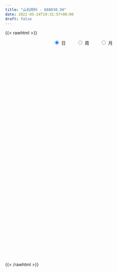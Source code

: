 ```yaml
---
title: "山石网科 - 688030.SH"
date: 2022-05-24T19:31:57+08:00
draft: false
---
```

{{< rawhtml >}}
    <div style="text-align: center">
        <label style="padding: 1rem;"><input style="margin-right: .5rem" type="radio" name="period" value="D" checked onclick="period_change(this)">日</label>
        <label style="padding: 1rem;"><input style="margin-right: .5rem" type="radio" name="period" value="W" onclick="period_change(this)">周</label>
        <label style="padding: 1rem;"><input style="margin-right: .5rem" type="radio" name="period" value="M" onclick="period_change(this)">月</label>
    </div>
    <div id="chart" style="height: 700px;"></div> 
    <script type="text/javascript">
        const D_v = [4581.66,4542.8,8478.91,5799.38,3386.25,7167.15,7584.27,6666.39,7214.61,9688.27,10172.82,11252.36,14346.02,25772.76,44470.93,27300.39,21641.54,22442.22,23410.57,31598.8,54201.36,52619.44,32712.8,36148.12,28859.42,30292.54,29605.68,19379.82,25034.61,21024.0,20871.58,23268.86,17355.83,16373.86,17517.16,17804.32,24328.83,23489.82,13321.95,45140.33,28133.12,60324.81,40841.18,31019.4,24239.45,27907.25,24094.92,21714.09,26511.62,19742.5,26879.73,18103.05,23948.42,24370.43,15570.45,12938.99,18608.85,21137.29,12249.14,19280.63,11081.57,33983.65,15232.05,12946.55,14291.14,11099.47,11633.41,21601.28,13452.4,8539.35,8859.01,20363.45,9279.85,10677.63,12112.45,12912.33,11686.45,19371.2,13099.11,12643.52,8209.28,7309.12,8487.79,10614.17,8326.12,9158.34,7275.28,11428.32,7429.28,6220.56,6951.51,5205.35,4915.3,6244.7,16579.01,9432.49,7633.29,5491.19,4772.36,4755.41,5501.95,4564.72,2665.19,3998.34,3932.11,4374.37,5188.4,5310.07,4788.08,9893.59,3763.51,12145.97,6917.21,6108.25,62298.23,59750.59,38885.83,31675.41,17508.86,17159.29,15224.54,12620.2,13655.84,11625.4,12388.45,11724.0,11493.43,11828.32,11126.88,11548.16,13329.44,17011.46,11164.87,12249.85,11940.81,22349.75,12387.77,17409.0,12867.81,16089.05,13544.48,12066.39,9747.42,13664.27,9413.15,12804.16,6690.2,8983.62,7808.41,9484.86,10515.29,7523.15,6065.92,7094.63,7477.38,9703.8,8853.46,12665.74,10031.77,18873.38,11961.04,9242.46,11211.55,23661.51,17750.59,11100.65,9193.51,12069.09,17100.6,18085.41,11450.92,10422.74,13484.1,12746.54,12565.14,9866.01,11598.62,9388.96,15961.5,10757.82,10537.1,9720.8,15633.74,9703.55,3531.79,7158.62,9399.15,6066.48,11446.8,7921.94,12278.88,24826.39,20250.1,23012.47,12484.81,7277.83,10105.94,7617.52,12964.14,11207.51,12512.6,10101.48,9386.72,8493.69,9321.49,13531.73,13971.06,23842.92,26122.41,16124.44,11361.75,12365.22,8727.75,15268.35,11100.89,6913.83,10324.89,9693.8,6607.09,6780.91,6446.29,10039.77,8883.46,6450.71,6453.77,6816.36,6758.94,3707.68,5104.55,8444.51,7116.84,21982.65,14658.52,20539.35,17843.55,15155.76,15368.62,9661.94,8667.3,7582.38,9051.56,12773.41,8036.62,8318.85,5723.53,6873.72,4277.32,6051.76,10532.27,9798.55]
const D_histogram = [0.0,0.0050862678,-0.0504864884,-0.0374365021,-0.0550706388,-0.0959797113,-0.168814297,-0.1907094101,-0.1752842908,-0.128618669,-0.058800802,-0.049824286,-0.0030577007,0.0509615235,0.155520399,0.1435437293,0.0925084722,0.0677729094,0.0021748076,-0.0811468651,-0.0165602452,-0.0329704381,-0.0476350323,-0.1376688338,-0.2080059646,-0.2254602591,-0.1942998778,-0.1855516971,-0.1570633721,-0.1160613796,-0.0990952296,-0.0334019751,-0.0088200348,0.0225489686,0.0232909779,-0.0284405867,0.0186267859,0.0715027772,0.0867940835,0.1841041194,0.1945604017,0.3646523829,0.4163695476,0.3864025212,0.3384746662,0.2223180664,0.1717258628,0.0655715027,0.0672151727,0.0430114096,0.0356865775,-0.0022377061,-0.0196955577,-0.1280263553,-0.1788538491,-0.1963108705,-0.1385207072,-0.0739332272,-0.0242570103,-0.0541224306,-0.0676982171,0.0453119579,0.1027246251,0.1041771085,0.1168281452,0.1094035127,0.0710285759,-0.0072318051,-0.054680281,-0.0795663201,-0.095844689,-0.032265835,0.02322342,0.0413243764,0.0196317637,-0.0233575629,-0.05441409,-0.131760682,-0.1897318563,-0.2078367999,-0.2046369824,-0.1724688447,-0.1221607874,-0.0704999019,-0.0473419742,-0.0527278727,-0.0507130844,-0.0332007193,-0.0419168443,-0.0518419655,-0.0542282929,-0.0720624102,-0.0684854624,-0.0700270135,-0.138353988,-0.1961421979,-0.263631989,-0.2781805552,-0.2332610088,-0.1975634741,-0.1811925103,-0.1346224507,-0.0910421062,-0.0711961835,-0.0568937957,-0.032008008,0.0014705316,0.0136876008,0.0323284088,0.0022523192,-0.0114765319,-0.0876037175,-0.1539782262,-0.1274465741,0.1808546799,0.3900900808,0.568771376,0.7118952461,0.7546839912,0.7287069595,0.714851127,0.6764190275,0.6524121036,0.6116910383,0.587399613,0.4871867158,0.4373426052,0.344103596,0.2788230975,0.1936479408,0.1415083391,0.1303544469,0.0756159512,0.0377380903,-0.0010739535,0.0349558275,0.0457271722,-0.0595574103,-0.1285440492,-0.2474516652,-0.372344334,-0.3627663789,-0.346437666,-0.3470039147,-0.3305356032,-0.2875458822,-0.2716509305,-0.2270038296,-0.2235944233,-0.2450629381,-0.1789704034,-0.1759248642,-0.1866275787,-0.2183627257,-0.23686858,-0.2021765797,-0.1833622532,-0.0780652545,0.0263177137,0.1590574128,0.2243920532,0.2339694743,0.2184130254,0.3156943454,0.2749408431,0.2321424714,0.1987113499,0.1430949252,0.1750799238,0.1807621453,0.1743538437,0.1130809115,0.102698972,0.0575161406,-0.0831847679,-0.192588048,-0.3527817297,-0.3709586,-0.4795658982,-0.4810753821,-0.4506585014,-0.4295161038,-0.4774956251,-0.5198854098,-0.5151594612,-0.4531724542,-0.4066515161,-0.3413419716,-0.2152094319,-0.1681185224,-0.0922445262,-0.1303705495,-0.1693689062,-0.1739366317,-0.1633079631,-0.13568133,-0.1457647618,-0.1556489552,-0.1543245424,-0.1686668425,-0.198074228,-0.1698370653,-0.0950753827,-0.0644167208,-0.0941319921,-0.0150501088,0.0694001718,0.194111541,0.219015107,0.1923199425,0.1476464714,0.0911571803,0.045331698,0.0518850231,0.0123108509,0.0320251877,0.0482270119,0.0855187279,0.1121813659,0.0864943322,0.0616919657,0.0054184788,-0.0389249485,-0.0644430992,-0.0581702262,-0.0819453858,-0.0784486023,-0.0636063898,-0.034628044,-0.0505600965,-0.052209214,-0.1046892236,-0.170084939,-0.2110422104,-0.2659627147,-0.1914946258,-0.0910878664,-0.0222369661,0.0354020938,0.0963132753,0.1392701846,0.1913787656,0.2032977937,0.2195710953,0.2167983983,0.2247136195,0.2147881883,0.2154093492,0.2367954487,0.1897637303]
const D_fast = [0.0,0.0063578348,-0.0618365435,-0.0581456827,-0.0895474792,-0.1544514794,-0.2694896395,-0.3390621051,-0.3674580585,-0.3529471039,-0.2978294374,-0.3013089929,-0.2553068328,-0.1885472277,-0.0451082525,-0.0211989899,-0.0491071289,-0.0568994643,-0.1219538643,-0.2255622532,-0.1651156947,-0.189768497,-0.2163418493,-0.3407928592,-0.4631314812,-0.5369508404,-0.5543654286,-0.5920051722,-0.6027826902,-0.5907960426,-0.5986037,-0.5412609392,-0.5188840077,-0.4818777621,-0.4753130083,-0.5341547196,-0.4824306505,-0.411678965,-0.3746891377,-0.231353072,-0.1722566893,0.0889983877,0.2448079393,0.3114415431,0.3481323547,0.2875552715,0.2798945336,0.1901330492,0.2085805123,0.1951296016,0.196726414,0.1582427038,0.1358609628,-0.0044764236,-0.1000173797,-0.1665521187,-0.1433921322,-0.097287959,-0.0536759947,-0.0970720227,-0.1275723635,-0.003234199,0.0798596245,0.107356385,0.149214458,0.1691407037,0.1485229109,0.0684545786,0.0073360324,-0.0374415867,-0.0776811278,-0.0221687326,0.0391263773,0.0675584279,0.0507737561,0.0019450387,-0.0427150109,-0.1530017733,-0.2584059117,-0.3284700553,-0.3764294834,-0.3873785569,-0.3676106964,-0.3335747864,-0.3222523523,-0.3408202189,-0.3514837017,-0.3422715164,-0.3614668525,-0.3843524651,-0.4002958657,-0.4361455856,-0.4496900034,-0.4687383079,-0.5716537794,-0.6784775388,-0.811875327,-0.8959690321,-0.9093647379,-0.9230580717,-0.9519852355,-0.9390707885,-0.9182509707,-0.9162040937,-0.9161251549,-0.8992413692,-0.8653951967,-0.8497562273,-0.8230333172,-0.8525463269,-0.8691443109,-0.9671724259,-1.0720414912,-1.0773714826,-0.7238565587,-0.4170986376,-0.0962244984,0.2248731833,0.4563329261,0.6125326343,0.7773895836,0.908062241,1.047158343,1.1593600372,1.2819185152,1.3035022969,1.3629938376,1.3557807275,1.3602060033,1.3234428318,1.3066803148,1.3281150344,1.2922805265,1.2638371881,1.2247566559,1.2695253939,1.2917285317,1.1715545965,1.0704319454,0.889661413,0.6716826608,0.5905690211,0.5202883175,0.4329710902,0.3668055008,0.3379087513,0.2858909704,0.2737871138,0.2212979144,0.1385636651,0.1599135989,0.118977922,0.0616183128,-0.0247075156,-0.1024305149,-0.1182826595,-0.1453088963,-0.0595282113,0.0514341854,0.2239382377,0.3453708913,0.413440681,0.4524874886,0.6286923949,0.6566741033,0.6719113495,0.6881580654,0.668315372,0.7440703516,0.7949431094,0.8321232688,0.7991205644,0.8144133679,0.7836095716,0.6221124711,0.464562179,0.216173065,0.1052565447,-0.1232422282,-0.2450205575,-0.3272683021,-0.4135049305,-0.5808583581,-0.7532194952,-0.8772834119,-0.9285895185,-0.9837314594,-1.0037574079,-0.9314272261,-0.9263659472,-0.8735530825,-0.9442717432,-1.0256123264,-1.0736642098,-1.1038625321,-1.1101562315,-1.1566808537,-1.2054772859,-1.2427340087,-1.2992430194,-1.378168962,-1.3923910656,-1.3413982286,-1.3268437469,-1.3800920163,-1.3047726602,-1.2029723366,-1.0297330821,-0.9500757394,-0.9286909182,-0.9364527716,-0.9701527675,-1.0046453254,-0.9851207445,-1.021617204,-0.9938965702,-0.9656379931,-0.9069665952,-0.8522586156,-0.8563220662,-0.8657014413,-0.9206203085,-0.974694973,-1.0163238985,-1.024593582,-1.0688550881,-1.0849704551,-1.0860298401,-1.0657085053,-1.094280582,-1.108982003,-1.1876343185,-1.2955512686,-1.3892690926,-1.5106802756,-1.4840858431,-1.4064510503,-1.3431593915,-1.2766698082,-1.1916803078,-1.1139058524,-1.01395258,-0.9512091035,-0.8800430281,-0.8286161254,-0.7645224994,-0.7207508836,-0.6662773853,-0.5856924236,-0.5852832095]
const D_slow = [0.0,0.001271567,-0.0113500551,-0.0207091807,-0.0344768404,-0.0584717682,-0.1006753424,-0.148352695,-0.1921737677,-0.2243284349,-0.2390286354,-0.2514847069,-0.2522491321,-0.2395087512,-0.2006286515,-0.1647427192,-0.1416156011,-0.1246723738,-0.1241286719,-0.1444153881,-0.1485554494,-0.156798059,-0.168706817,-0.2031240255,-0.2551255166,-0.3114905814,-0.3600655508,-0.4064534751,-0.4457193181,-0.474734663,-0.4995084704,-0.5078589642,-0.5100639729,-0.5044267307,-0.4986039862,-0.5057141329,-0.5010574364,-0.4831817422,-0.4614832213,-0.4154571914,-0.366817091,-0.2756539953,-0.1715616083,-0.074960978,0.0096576885,0.0652372051,0.1081686708,0.1245615465,0.1413653396,0.152118192,0.1610398364,0.1604804099,0.1555565205,0.1235499317,0.0788364694,0.0297587518,-0.004871425,-0.0233547318,-0.0294189844,-0.0429495921,-0.0598741463,-0.0485461569,-0.0228650006,0.0031792765,0.0323863128,0.059737191,0.077494335,0.0756863837,0.0620163134,0.0421247334,0.0181635612,0.0100971024,0.0159029574,0.0262340515,0.0311419924,0.0253026017,0.0116990792,-0.0212410913,-0.0686740554,-0.1206332554,-0.171792501,-0.2149097122,-0.245449909,-0.2630748845,-0.2749103781,-0.2880923462,-0.3007706173,-0.3090707971,-0.3195500082,-0.3325104996,-0.3460675728,-0.3640831754,-0.381204541,-0.3987112943,-0.4332997913,-0.4823353408,-0.5482433381,-0.6177884769,-0.6761037291,-0.7254945976,-0.7707927252,-0.8044483379,-0.8272088644,-0.8450079103,-0.8592313592,-0.8672333612,-0.8668657283,-0.8634438281,-0.8553617259,-0.8547986461,-0.8576677791,-0.8795687084,-0.918063265,-0.9499249085,-0.9047112386,-0.8071887184,-0.6649958744,-0.4870220628,-0.298351065,-0.1161743252,0.0625384566,0.2316432135,0.3947462394,0.5476689989,0.6945189022,0.8163155811,0.9256512324,1.0116771314,1.0813829058,1.129794891,1.1651719758,1.1977605875,1.2166645753,1.2260990979,1.2258306095,1.2345695664,1.2460013594,1.2311120068,1.1989759945,1.1371130782,1.0440269947,0.9533354,0.8667259835,0.7799750048,0.697341104,0.6254546335,0.5575419009,0.5007909435,0.4448923376,0.3836266031,0.3388840023,0.2949027862,0.2482458916,0.1936552101,0.1344380651,0.0838939202,0.0380533569,0.0185370433,0.0251164717,0.0648808249,0.1209788382,0.1794712067,0.2340744631,0.3129980495,0.3817332602,0.4397688781,0.4894467155,0.5252204468,0.5689904278,0.6141809641,0.657769425,0.6860396529,0.7117143959,0.726093431,0.7052972391,0.6571502271,0.5689547946,0.4762151447,0.3563236701,0.2360548246,0.1233901992,0.0160111733,-0.103362733,-0.2333340854,-0.3621239507,-0.4754170643,-0.5770799433,-0.6624154362,-0.7162177942,-0.7582474248,-0.7813085563,-0.8139011937,-0.8562434203,-0.8997275782,-0.940554569,-0.9744749015,-1.0109160919,-1.0498283307,-1.0884094663,-1.1305761769,-1.1800947339,-1.2225540003,-1.2463228459,-1.2624270261,-1.2859600242,-1.2897225514,-1.2723725084,-1.2238446232,-1.1690908464,-1.1210108608,-1.0840992429,-1.0613099478,-1.0499770234,-1.0370057676,-1.0339280549,-1.0259217579,-1.013865005,-0.992485323,-0.9644399815,-0.9428163985,-0.927393407,-0.9260387873,-0.9357700245,-0.9518807993,-0.9664233558,-0.9869097023,-1.0065218529,-1.0224234503,-1.0310804613,-1.0437204854,-1.0567727889,-1.0829450949,-1.1254663296,-1.1782268822,-1.2447175609,-1.2925912173,-1.3153631839,-1.3209224254,-1.312071902,-1.2879935832,-1.253176037,-1.2053313456,-1.1545068972,-1.0996141234,-1.0454145238,-0.9892361189,-0.9355390718,-0.8816867345,-0.8224878723,-0.7750469398]
const D_data = [['2021-05-13', 29.1734, 29.2531, 28.9344, 29.8706],['2021-05-14', 29.0639, 29.3328, 29.0439, 29.522],['2021-05-17', 29.3925, 28.4164, 28.3268, 29.3925],['2021-05-18', 28.5957, 29.1236, 28.3168, 29.2332],['2021-05-19', 29.0838, 28.6854, 28.5559, 29.1933],['2021-05-20', 28.6655, 28.1674, 28.0579, 28.6854],['2021-05-21', 28.3666, 27.3407, 27.3109, 28.4563],['2021-05-24', 27.3806, 27.5599, 27.0917, 27.7591],['2021-05-25', 27.6794, 27.8388, 27.3607, 28.0778],['2021-05-26', 27.7093, 28.2471, 27.7093, 28.7651],['2021-05-27', 28.2969, 28.7451, 28.018, 29.3228],['2021-05-28', 28.8348, 28.1176, 27.9682, 29.0041],['2021-05-31', 27.9184, 28.6854, 27.9184, 28.785],['2021-06-01', 28.7352, 29.034, 28.6854, 29.7511],['2021-06-02', 29.283, 30.1495, 29.0838, 30.3188],['2021-06-03', 30.4284, 29.034, 28.9443, 30.4483],['2021-06-04', 29.0439, 28.4463, 28.3467, 29.3726],['2021-06-07', 28.7252, 28.6157, 28.4563, 29.2431],['2021-06-08', 28.6256, 27.8686, 27.769, 28.8647],['2021-06-09', 28.0878, 27.1913, 26.9025, 28.4463],['2021-06-10', 26.9921, 28.9344, 26.9921, 29.0738],['2021-06-11', 28.8945, 28.0081, 27.9682, 29.4224],['2021-06-15', 28.0, 27.89, 27.1, 28.47],['2021-06-16', 27.74, 26.56, 26.56, 28.0],['2021-06-17', 26.68, 26.2, 25.73, 26.7],['2021-06-18', 26.4, 26.41, 25.97, 26.95],['2021-06-21', 26.51, 26.84, 26.22, 27.13],['2021-06-22', 26.71, 26.46, 26.36, 27.14],['2021-06-23', 26.46, 26.61, 25.8, 26.87],['2021-06-24', 26.79, 26.78, 26.61, 27.39],['2021-06-25', 26.95, 26.48, 26.31, 27.28],['2021-06-28', 26.41, 27.19, 26.25, 27.34],['2021-06-29', 27.19, 26.83, 26.74, 27.35],['2021-06-30', 27.1, 27.0, 26.84, 27.37],['2021-07-01', 27.0, 26.65, 26.6, 27.26],['2021-07-02', 26.6, 25.78, 25.78, 26.93],['2021-07-05', 26.18, 26.93, 26.18, 27.37],['2021-07-06', 26.8, 27.24, 26.7, 27.55],['2021-07-07', 27.07, 26.95, 26.83, 27.48],['2021-07-08', 26.89, 28.33, 26.82, 29.38],['2021-07-09', 27.97, 27.63, 27.5, 28.48],['2021-07-12', 28.0, 30.3, 27.91, 30.9],['2021-07-13', 30.62, 29.7, 29.61, 30.99],['2021-07-14', 29.52, 29.04, 29.0, 30.66],['2021-07-15', 29.11, 28.89, 28.28, 29.5],['2021-07-16', 28.44, 27.82, 27.75, 28.99],['2021-07-19', 27.83, 28.36, 27.42, 28.53],['2021-07-20', 27.9, 27.35, 27.1, 28.21],['2021-07-21', 27.59, 28.49, 27.48, 29.05],['2021-07-22', 28.65, 28.17, 28.15, 28.75],['2021-07-23', 28.18, 28.35, 28.18, 29.3],['2021-07-26', 28.23, 27.88, 27.6, 28.88],['2021-07-27', 27.98, 28.0, 27.76, 28.96],['2021-07-28', 28.0, 26.48, 26.3, 28.17],['2021-07-29', 26.93, 26.66, 26.48, 27.05],['2021-07-30', 26.57, 26.75, 26.3, 27.09],['2021-08-02', 26.71, 27.67, 26.64, 27.76],['2021-08-03', 27.59, 28.0, 27.59, 28.67],['2021-08-04', 28.0, 28.08, 27.71, 28.4],['2021-08-05', 27.99, 27.1, 26.98, 28.12],['2021-08-06', 27.28, 27.13, 26.67, 27.47],['2021-08-09', 27.1, 28.97, 27.01, 28.97],['2021-08-10', 28.97, 28.79, 28.45, 29.27],['2021-08-11', 28.68, 28.33, 28.16, 28.68],['2021-08-12', 28.28, 28.6, 28.28, 29.15],['2021-08-13', 28.6, 28.46, 28.31, 29.13],['2021-08-16', 28.5, 28.03, 27.85, 28.6],['2021-08-17', 28.15, 27.25, 27.03, 28.49],['2021-08-18', 27.73, 27.28, 27.12, 27.74],['2021-08-19', 27.18, 27.32, 27.1, 27.8],['2021-08-20', 27.2, 27.25, 26.78, 27.5],['2021-08-23', 27.26, 28.33, 27.26, 28.6],['2021-08-24', 28.3, 28.55, 28.0, 28.65],['2021-08-25', 28.6, 28.31, 28.0, 28.6],['2021-08-26', 28.31, 27.83, 27.7, 28.55],['2021-08-27', 27.7, 27.39, 27.13, 27.99],['2021-08-30', 27.49, 27.31, 26.96, 28.05],['2021-08-31', 27.02, 26.36, 26.04, 27.04],['2021-09-01', 26.49, 26.1, 25.6, 26.49],['2021-09-02', 26.1, 26.22, 25.94, 26.55],['2021-09-03', 26.14, 26.26, 26.02, 26.63],['2021-09-06', 26.78, 26.54, 26.21, 26.78],['2021-09-07', 26.37, 26.84, 26.37, 26.96],['2021-09-08', 27.58, 27.02, 26.73, 27.58],['2021-09-09', 27.09, 26.78, 26.65, 27.12],['2021-09-10', 26.82, 26.39, 26.35, 26.82],['2021-09-13', 26.41, 26.39, 26.16, 26.57],['2021-09-14', 26.54, 26.56, 26.4, 27.2],['2021-09-15', 26.51, 26.18, 26.04, 26.71],['2021-09-16', 26.28, 26.03, 25.88, 26.5],['2021-09-17', 26.4, 26.0, 25.71, 26.4],['2021-09-22', 25.9, 25.65, 25.6, 26.04],['2021-09-23', 25.77, 25.77, 25.64, 26.23],['2021-09-24', 25.8, 25.6, 25.6, 26.08],['2021-09-27', 25.81, 24.43, 24.33, 25.82],['2021-09-28', 24.6, 24.02, 23.9, 24.6],['2021-09-29', 24.04, 23.3, 23.24, 24.04],['2021-09-30', 23.37, 23.44, 23.31, 23.81],['2021-10-08', 23.66, 23.97, 23.66, 24.2],['2021-10-11', 24.36, 23.8, 23.7, 24.36],['2021-10-12', 23.88, 23.44, 23.4, 23.92],['2021-10-13', 23.51, 23.75, 23.37, 23.76],['2021-10-14', 23.7, 23.75, 23.52, 23.97],['2021-10-15', 23.7, 23.44, 23.42, 23.95],['2021-10-18', 23.5, 23.29, 23.1, 23.65],['2021-10-19', 23.55, 23.37, 23.26, 23.65],['2021-10-20', 23.37, 23.5, 23.25, 23.75],['2021-10-21', 23.63, 23.24, 23.21, 23.63],['2021-10-22', 23.59, 23.3, 23.16, 23.79],['2021-10-25', 23.45, 22.55, 22.4, 23.45],['2021-10-26', 22.55, 22.51, 22.44, 22.83],['2021-10-27', 22.55, 21.32, 21.19, 22.62],['2021-10-28', 21.32, 20.83, 20.83, 21.49],['2021-10-29', 20.87, 21.64, 20.87, 21.91],['2021-11-01', 24.3, 25.97, 23.71, 25.97],['2021-11-02', 25.78, 26.24, 24.97, 26.82],['2021-11-03', 26.73, 27.19, 26.24, 27.5],['2021-11-04', 26.94, 28.05, 26.8, 28.33],['2021-11-05', 28.21, 27.83, 27.81, 28.48],['2021-11-08', 27.83, 27.58, 27.42, 28.27],['2021-11-09', 27.2, 28.2, 27.2, 28.3],['2021-11-10', 28.2, 28.33, 27.81, 28.5],['2021-11-11', 28.33, 28.92, 28.26, 29.1],['2021-11-12', 29.09, 29.11, 28.5, 29.33],['2021-11-15', 29.16, 29.71, 29.15, 29.9],['2021-11-16', 29.5, 28.96, 28.96, 29.95],['2021-11-17', 29.06, 29.68, 28.92, 29.96],['2021-11-18', 29.68, 29.2, 28.63, 29.78],['2021-11-19', 29.4, 29.52, 29.0, 29.76],['2021-11-22', 29.5, 29.21, 28.88, 29.5],['2021-11-23', 29.42, 29.55, 29.0, 30.13],['2021-11-24', 29.51, 30.17, 29.1, 30.85],['2021-11-25', 30.4, 29.7, 29.3, 30.48],['2021-11-26', 29.71, 29.88, 29.51, 30.58],['2021-11-29', 29.81, 29.85, 29.52, 30.3],['2021-11-30', 29.67, 30.97, 29.67, 31.38],['2021-12-01', 30.99, 30.99, 30.5, 31.3],['2021-12-02', 30.85, 29.45, 29.44, 30.96],['2021-12-03', 29.8, 29.53, 29.47, 30.5],['2021-12-06', 29.3, 28.41, 28.08, 29.4],['2021-12-07', 28.45, 27.58, 27.33, 28.67],['2021-12-08', 27.81, 28.8, 27.61, 28.98],['2021-12-09', 29.09, 28.8, 28.17, 29.28],['2021-12-10', 28.88, 28.47, 28.22, 29.43],['2021-12-13', 28.91, 28.56, 28.49, 29.39],['2021-12-14', 29.0, 28.9, 28.31, 29.18],['2021-12-15', 29.08, 28.58, 28.55, 29.18],['2021-12-16', 28.82, 28.98, 28.35, 29.29],['2021-12-17', 29.09, 28.48, 28.08, 29.19],['2021-12-20', 28.48, 27.99, 27.81, 28.71],['2021-12-21', 28.43, 29.09, 28.02, 29.4],['2021-12-22', 28.96, 28.39, 28.3, 29.21],['2021-12-23', 28.68, 28.09, 28.02, 28.68],['2021-12-24', 28.05, 27.58, 27.43, 28.4],['2021-12-27', 27.46, 27.45, 27.2, 27.73],['2021-12-28', 27.61, 28.0, 27.37, 28.28],['2021-12-29', 28.0, 27.8, 27.58, 28.47],['2021-12-30', 28.11, 29.12, 28.0, 29.5],['2021-12-31', 29.04, 29.66, 28.71, 30.12],['2022-01-04', 29.47, 30.74, 29.3, 31.12],['2022-01-05', 30.74, 30.6, 29.82, 30.74],['2022-01-06', 30.6, 30.31, 29.71, 30.6],['2022-01-07', 30.19, 30.19, 30.17, 31.29],['2022-01-10', 30.21, 32.08, 29.5, 32.49],['2022-01-11', 32.04, 30.79, 30.52, 32.07],['2022-01-12', 30.79, 30.8, 30.21, 31.3],['2022-01-13', 30.68, 30.95, 30.57, 31.52],['2022-01-14', 30.91, 30.64, 30.51, 31.55],['2022-01-17', 30.69, 31.88, 30.68, 32.37],['2022-01-18', 31.74, 31.88, 31.58, 32.89],['2022-01-19', 31.5, 31.96, 31.5, 32.68],['2022-01-20', 31.99, 31.3, 31.0, 32.31],['2022-01-21', 31.3, 31.93, 31.14, 32.14],['2022-01-24', 31.93, 31.51, 31.2, 32.75],['2022-01-25', 31.5, 29.9, 29.9, 31.65],['2022-01-26', 30.37, 29.6, 29.32, 30.98],['2022-01-27', 29.79, 28.1, 28.0, 29.79],['2022-01-28', 28.1, 29.18, 28.1, 29.88],['2022-02-07', 29.9, 27.42, 27.23, 29.9],['2022-02-08', 27.31, 28.12, 27.01, 28.33],['2022-02-09', 28.25, 28.25, 27.77, 28.58],['2022-02-10', 28.26, 27.93, 27.59, 28.36],['2022-02-11', 27.82, 26.62, 26.26, 28.17],['2022-02-14', 26.21, 26.02, 25.9, 26.9],['2022-02-15', 26.1, 26.05, 25.86, 26.75],['2022-02-16', 26.29, 26.5, 26.24, 26.87],['2022-02-17', 26.37, 26.18, 26.0, 26.9],['2022-02-18', 26.0, 26.33, 25.96, 26.47],['2022-02-21', 26.59, 27.29, 26.36, 27.53],['2022-02-22', 27.19, 26.51, 26.36, 27.28],['2022-02-23', 26.79, 26.99, 26.51, 27.3],['2022-02-24', 27.23, 25.46, 24.9, 27.23],['2022-02-25', 25.88, 25.0, 24.95, 25.99],['2022-02-28', 24.95, 25.05, 24.5, 25.87],['2022-03-01', 24.87, 24.99, 24.73, 25.32],['2022-03-02', 24.81, 25.05, 24.77, 25.16],['2022-03-03', 25.17, 24.37, 24.33, 25.35],['2022-03-04', 24.3, 24.05, 23.91, 24.67],['2022-03-07', 24.05, 23.89, 23.47, 24.09],['2022-03-08', 23.89, 23.37, 23.11, 24.15],['2022-03-09', 23.37, 22.75, 22.05, 23.54],['2022-03-10', 23.28, 23.15, 23.02, 23.8],['2022-03-11', 22.66, 23.73, 22.51, 23.76],['2022-03-14', 23.68, 23.22, 23.21, 23.68],['2022-03-15', 23.01, 22.22, 22.22, 23.21],['2022-03-16', 22.33, 23.49, 22.2, 23.5],['2022-03-17', 23.6, 23.84, 23.38, 24.05],['2022-03-18', 24.03, 24.84, 23.86, 24.9],['2022-03-21', 24.67, 23.99, 23.73, 24.78],['2022-03-22', 23.69, 23.34, 22.91, 23.73],['2022-03-23', 23.34, 22.9, 22.87, 23.4],['2022-03-24', 22.92, 22.42, 22.39, 23.04],['2022-03-25', 22.32, 22.18, 22.16, 22.93],['2022-03-28', 22.35, 22.62, 21.7, 22.86],['2022-03-29', 22.7, 21.83, 21.74, 22.79],['2022-03-30', 21.92, 22.39, 21.92, 22.51],['2022-03-31', 22.35, 22.33, 22.11, 22.73],['2022-04-01', 22.33, 22.65, 22.05, 22.81],['2022-04-06', 22.67, 22.63, 22.44, 22.9],['2022-04-07', 22.75, 21.92, 21.9, 22.75],['2022-04-08', 22.12, 21.72, 21.56, 22.12],['2022-04-11', 21.65, 21.0, 20.5, 21.7],['2022-04-12', 20.66, 20.73, 20.22, 20.85],['2022-04-13', 20.73, 20.6, 20.19, 20.99],['2022-04-14', 20.81, 20.76, 20.31, 20.92],['2022-04-15', 20.69, 20.14, 20.02, 20.69],['2022-04-18', 20.0, 20.22, 19.41, 20.54],['2022-04-19', 20.1, 20.21, 20.1, 20.56],['2022-04-20', 20.44, 20.32, 20.12, 20.65],['2022-04-21', 20.26, 19.61, 19.29, 20.49],['2022-04-22', 19.63, 19.55, 19.4, 19.85],['2022-04-25', 19.3, 18.55, 18.09, 19.51],['2022-04-26', 18.8, 17.8, 17.34, 18.8],['2022-04-27', 17.38, 17.5, 16.66, 17.65],['2022-04-28', 17.5, 16.7, 16.35, 17.5],['2022-04-29', 17.03, 18.01, 16.94, 18.14],['2022-05-05', 18.01, 18.51, 17.79, 18.56],['2022-05-06', 18.06, 18.34, 17.97, 18.98],['2022-05-09', 18.47, 18.36, 18.0, 18.57],['2022-05-10', 18.01, 18.59, 17.71, 18.68],['2022-05-11', 18.59, 18.56, 18.55, 19.08],['2022-05-12', 18.5, 18.89, 18.46, 19.45],['2022-05-13', 18.65, 18.55, 18.54, 19.18],['2022-05-16', 18.7, 18.69, 18.4, 19.1],['2022-05-17', 18.84, 18.51, 18.2, 18.84],['2022-05-18', 18.7, 18.69, 18.52, 19.07],['2022-05-19', 18.4, 18.5, 18.2, 18.7],['2022-05-20', 18.5, 18.65, 18.46, 18.77],['2022-05-23', 18.88, 19.03, 18.64, 19.2],['2022-05-24', 19.03, 18.16, 18.03, 19.12]]
const W_v = [236044.87,553768.74,643791.5699999999,716113.9,450332.78,263456.98,172696.01,149246.37,95288.99,90030.02,171560.57,183085.34,148119.36,77923.22,122297.44,169620.39,162442.48,250152.87,421984.88,295487.33,232014.99,177206.62,149700.58,122419.44,89817.9,85954.73,55344.94,51446.01,91971.34,62865.84,97957.0,97485.3,117973.12,73566.48,145737.91,100388.0,144726.27,69770.37,128909.4,174852.82,141393.49,93259.52,60847.1,80658.54,67522.79,51017.33,47070.01,43222.97,45029.12,45768.15,45526.22,38170.95,15329.06,56435.29,33300.99,38806.55,72483.55,41556.57,54001.39,28120.79,28326.73,67610.36,43816.0,26634.04,116449.87,111137.9,50886.43,58554.19,38479.25,29794.05,16734.5,8629.71,30921.57,30630.83,28435.44,12869.75,19065.82,28321.74,14478.75,22492.94,40854.52,29740.17,9281.42,21328.93,32415.96,44994.45,133531.64,184272.39,128012.88,115915.69,92320.03,134414.05,184332.09,118942.86,94931.34,82357.48,87552.86,64085.45,65345.71,65009.56,43895.54,39304.95,16365.35,39135.98,4772.36,21485.61,23593.03,38828.53,210118.92,70285.27,58561.08,65303.78,76955.14,65111.61,45699.54,40683.85,48732.15,51288.43,73775.35,70543.77,56165.27,62610.96,35859.59,76724.11,60498.57,56172.45,69160.89,74701.57,53301.76,19834.29,38644.07,31132.52,90179.83,25030.56,46111.27,31245.18,20330.82]
const W_histogram = [0.0,0.0190495726,0.2598186729,0.7323893962,0.380830502,-0.0880859325,-0.3428807934,-0.7496879727,-1.0522132932,-1.1771354073,-1.0252948415,-0.6306793497,-0.3768346209,-0.1042866533,0.1818122522,0.6457701228,0.7198057465,0.8169678821,1.7693981515,2.1796787741,1.438807064,1.0267129055,0.4487887287,0.0800401925,-0.3714897061,-0.7919764076,-0.9977056167,-1.0297327454,-0.9190197513,-0.8527244105,-0.4347967576,-0.2720528163,-0.4079713901,-0.4645885236,-0.1766443381,-0.1414520825,0.0046207417,0.2129637897,0.4609974534,0.8272796586,0.458404664,-0.0103488714,-0.143359771,-0.211822214,-0.2020658901,-0.3295735404,-0.5096235119,-0.5505472508,-0.7786484092,-0.7639151865,-0.7886046285,-0.7243093891,-0.5729087222,-0.3411235859,-0.2190679208,-0.2435207844,-0.407539024,-0.4969510411,-0.3132213177,-0.1833276825,-0.2175155293,-0.5098945361,-0.5293654116,-0.5789551892,-0.0790620677,0.3031579313,0.4675930265,0.6231300048,0.5925294043,0.3222001436,0.1534220879,0.1877270057,0.3178529551,0.4299413748,0.2950374398,0.2113126625,0.1228959778,0.0098238247,-0.0555843241,-0.0462465517,-0.1684182811,-0.3477987738,-0.38630191,-0.3533138847,-0.425818603,-0.3829616745,-0.2977751613,-0.2387859789,-0.2727869531,-0.2562139869,-0.2573666747,-0.1062473996,0.0266959069,0.1629149211,0.1577433196,0.1902213686,0.3047881639,0.3020092742,0.3112915626,0.2458890413,0.216953862,0.1787128691,0.1355983292,-0.0209388645,-0.0686440023,-0.1131248038,-0.1281061735,-0.2205233917,0.144840042,0.4643037156,0.6816718856,0.8189092219,0.851550895,0.7696715042,0.6868354454,0.5481026578,0.5705348868,0.5925885481,0.6067927987,0.6675564147,0.4949723518,0.1961748402,-0.0216483818,-0.243620864,-0.4317518843,-0.5476204148,-0.5196147999,-0.6423080439,-0.6518113929,-0.6777304466,-0.7525166231,-0.7891167256,-0.858692123,-0.8239923746,-0.7315340776,-0.6130732868,-0.5207796507]
const W_fast = [0.0,0.0238119658,0.3295357343,0.9852038066,0.7288525379,0.2379146203,-0.1026004389,-0.6968296114,-1.2624082553,-1.6816142212,-1.7860973658,-1.5491517113,-1.3895156378,-1.1430393336,-0.8114873649,-0.1860869637,0.0679000967,0.3693042027,1.76408401,2.7192843261,2.338114382,2.18269845,1.7169714554,1.3682329672,0.8238306421,0.2053498388,-0.2498057746,-0.5392660896,-0.6583080333,-0.8051937952,-0.4959653317,-0.4012345945,-0.6391460157,-0.8119102801,-0.5681271792,-0.5682979443,-0.4210699346,-0.1594859392,0.2037970879,0.7768992078,0.5226253791,0.0512846259,-0.1175662164,-0.2389842129,-0.2797443616,-0.489645397,-0.7971012465,-0.9756617981,-1.3984250588,-1.5746706327,-1.7965112319,-1.9132933397,-1.9051198533,-1.7586156135,-1.6913269286,-1.7766599883,-2.0425629839,-2.2562127613,-2.1507883673,-2.0667266528,-2.1552933818,-2.5751460227,-2.7269582511,-2.921286826,-2.4411592215,-1.9831497396,-1.7018163878,-1.3904969084,-1.2729651577,-1.4627443826,-1.5931669162,-1.511930247,-1.3023410588,-1.0827672954,-1.1439118705,-1.1748084821,-1.2325011723,-1.3431173693,-1.4224215991,-1.4246454647,-1.5889217643,-1.8552519505,-1.9903305641,-2.04567101,-2.2246303791,-2.2775138692,-2.2667711463,-2.2674784587,-2.3696761711,-2.4171567017,-2.4826510581,-2.3580936329,-2.2184763496,-2.0415286052,-2.0072643768,-1.9272309856,-1.7364671494,-1.6637437205,-1.5766385414,-1.5805688024,-1.5552655162,-1.5488282919,-1.5580432495,-1.7198151593,-1.7846812977,-1.8574433001,-1.9044512131,-2.0519992793,-1.6504258351,-1.2148862325,-0.8271000911,-0.4851354494,-0.2396060526,-0.1290675673,-0.0401947647,-0.0419018878,0.1231640628,0.2933648611,0.4592673114,0.6869200311,0.6380790561,0.3883252546,0.1650899371,-0.1177877611,-0.4138567524,-0.6666303866,-0.7685284717,-1.0517987267,-1.2242549239,-1.4196065893,-1.6825219215,-1.9164012055,-2.2006496336,-2.3719479789,-2.4623732013,-2.4971807321,-2.5350820087]
const W_slow = [0.0,0.0047623932,0.0697170614,0.2528144104,0.3480220359,0.3260005528,0.2402803545,0.0528583613,-0.210194962,-0.5044788139,-0.7608025242,-0.9184723617,-1.0126810169,-1.0387526802,-0.9932996172,-0.8318570865,-0.6519056498,-0.4476636793,-0.0053141415,0.5396055521,0.8993073181,1.1559855444,1.2681827266,1.2881927747,1.1953203482,0.9973262463,0.7478998421,0.4904666558,0.260711718,0.0475306153,-0.0611685741,-0.1291817781,-0.2311746257,-0.3473217566,-0.3914828411,-0.4268458617,-0.4256906763,-0.3724497289,-0.2572003655,-0.0503804509,0.0642207151,0.0616334973,0.0257935545,-0.027161999,-0.0776784715,-0.1600718566,-0.2874777346,-0.4251145473,-0.6197766496,-0.8107554462,-1.0079066033,-1.1889839506,-1.3322111311,-1.4174920276,-1.4722590078,-1.5331392039,-1.6350239599,-1.7592617202,-1.8375670496,-1.8833989703,-1.9377778526,-2.0652514866,-2.1975928395,-2.3423316368,-2.3620971537,-2.2863076709,-2.1694094143,-2.0136269131,-1.865494562,-1.7849445261,-1.7465890041,-1.6996572527,-1.6201940139,-1.5127086702,-1.4389493103,-1.3861211447,-1.3553971502,-1.352941194,-1.366837275,-1.378398913,-1.4205034832,-1.5074531767,-1.6040286542,-1.6923571253,-1.7988117761,-1.8945521947,-1.968995985,-2.0286924798,-2.096889218,-2.1609427147,-2.2252843834,-2.2518462333,-2.2451722566,-2.2044435263,-2.1650076964,-2.1174523543,-2.0412553133,-1.9657529947,-1.8879301041,-1.8264578437,-1.7722193782,-1.727541161,-1.6936415787,-1.6988762948,-1.7160372954,-1.7443184963,-1.7763450397,-1.8314758876,-1.7952658771,-1.6791899482,-1.5087719768,-1.3040446713,-1.0911569476,-0.8987390715,-0.7270302102,-0.5900045457,-0.447370824,-0.299223687,-0.1475254873,0.0193636164,0.1431067043,0.1921504144,0.1867383189,0.1258331029,0.0178951318,-0.1190099719,-0.2489136718,-0.4094906828,-0.572443531,-0.7418761427,-0.9300052984,-1.1272844798,-1.3419575106,-1.5479556043,-1.7308391237,-1.8841074454,-2.014302358]
const W_data = [['2019-09-30', 51.7612, 44.5771, 43.4826, 54.7264],['2019-10-11', 45.7811, 44.8756, 42.2886, 51.2537],['2019-10-18', 44.7761, 48.4776, 42.9154, 51.5423],['2019-10-25', 47.7114, 53.7413, 46.9453, 61.7214],['2019-11-01', 55.2239, 44.2289, 43.7811, 57.2736],['2019-11-08', 44.9055, 40.6965, 39.5025, 45.4726],['2019-11-15', 39.99, 41.2836, 38.398, 42.8856],['2019-11-22', 41.1045, 37.1642, 37.1144, 41.4826],['2019-11-29', 37.2139, 35.8109, 34.7861, 37.2139],['2019-12-06', 35.9403, 35.9303, 35.3234, 36.5572],['2019-12-13', 36.1393, 38.4975, 35.9701, 40.8259],['2019-12-20', 38.7065, 42.2388, 38.3184, 43.5323],['2019-12-27', 41.791, 41.6915, 41.592, 44.6766],['2020-01-03', 41.6716, 43.0149, 39.8109, 43.1443],['2020-01-10', 42.8856, 44.5871, 41.9403, 45.7413],['2020-01-17', 44.4776, 49.0547, 44.2886, 49.9005],['2020-01-23', 49.0547, 46.0697, 45.0547, 51.9204],['2020-02-07', 37.8109, 47.3632, 36.8557, 47.8408],['2020-02-14', 49.791, 61.9403, 46.7662, 66.1692],['2020-02-21', 61.194, 60.4677, 53.9602, 64.5572],['2020-02-28', 59.7015, 46.6965, 45.8806, 59.7015],['2020-03-06', 48.0597, 48.8259, 47.2637, 54.7164],['2020-03-13', 47.6418, 44.8259, 41.2438, 48.7662],['2020-03-20', 45.0746, 45.2736, 41.5622, 46.1393],['2020-03-27', 43.9801, 42.0697, 40.0, 45.1144],['2020-04-03', 40.4279, 39.7811, 38.1194, 41.1144],['2020-04-10', 40.9254, 40.1791, 39.403, 41.9204],['2020-04-17', 39.5423, 40.9851, 38.8259, 41.6418],['2020-04-24', 40.8756, 42.2587, 40.8756, 44.6468],['2020-04-30', 42.0697, 41.4925, 36.4577, 42.7562],['2020-05-08', 41.194, 46.6965, 40.4478, 49.3333],['2020-05-15', 46.7363, 44.7761, 43.6915, 47.2637],['2020-05-22', 44.7761, 40.806, 40.2388, 45.9502],['2020-05-29', 39.9801, 40.8856, 39.801, 43.4826],['2020-06-05', 41.4527, 45.5224, 41.4229, 47.1642],['2020-06-12', 46.1194, 43.0448, 41.4925, 47.0945],['2020-06-19', 43.1476, 44.8109, 41.9125, 46.0161],['2020-06-24', 45.4484, 46.5839, 44.4623, 47.1018],['2020-07-03', 46.7133, 48.546, 45.4185, 50.5181],['2020-07-10', 48.5759, 52.1914, 47.9185, 54.9604],['2020-07-17', 51.8528, 43.4862, 43.297, 53.7552],['2020-07-24', 44.2034, 40.1496, 39.9603, 45.04],['2020-07-31', 40.8069, 42.6695, 39.8408, 43.0579],['2020-08-07', 42.7093, 42.789, 42.2711, 45.3986],['2020-08-14', 42.5898, 43.4364, 39.7213, 43.5858],['2020-08-21', 43.4663, 41.1655, 40.3388, 44.2631],['2020-08-28', 41.1655, 39.3029, 38.3268, 41.9324],['2020-09-04', 39.2531, 39.9703, 39.0141, 41.2153],['2020-09-11', 40.03, 36.285, 35.6476, 40.1994],['2020-09-18', 36.9523, 38.028, 36.0061, 38.1177],['2020-09-25', 38.1476, 36.7531, 36.3547, 39.3428],['2020-09-30', 37.2511, 37.2113, 35.3886, 37.6994],['2020-10-09', 37.9484, 38.1874, 37.5998, 38.6157],['2020-10-16', 38.4464, 39.6715, 38.4065, 40.5679],['2020-10-23', 39.6217, 38.8249, 38.3567, 40.3288],['2020-10-30', 38.7253, 36.8527, 36.8527, 39.7611],['2020-11-06', 36.8527, 34.1037, 33.6256, 38.546],['2020-11-13', 34.3627, 33.7452, 33.5758, 35.8468],['2020-11-20', 34.4224, 36.8428, 34.1236, 37.4304],['2020-11-27', 36.6237, 36.5539, 35.4683, 37.3209],['2020-12-04', 36.7033, 34.3228, 34.273, 37.032],['2020-12-11', 34.3627, 29.6216, 28.9941, 34.8607],['2020-12-18', 29.8109, 31.4742, 29.3627, 31.544],['2020-12-25', 31.5141, 30.1396, 29.0937, 31.6336],['2020-12-31', 33.6655, 37.6496, 32.4702, 38.8448],['2021-01-08', 37.6595, 38.3268, 36.1854, 40.4882],['2021-01-15', 38.1476, 37.0719, 35.9364, 38.7751],['2021-01-22', 37.3507, 37.9683, 36.2252, 39.7213],['2021-01-29', 38.3966, 36.1854, 35.4085, 39.0141],['2021-02-05', 35.8667, 32.4702, 32.4204, 37.3209],['2021-02-10', 32.54, 32.4902, 32.1714, 34.2033],['2021-02-19', 32.9981, 34.5619, 32.8587, 34.6814],['2021-02-26', 34.3926, 36.1754, 34.0838, 36.534],['2021-03-05', 36.1754, 36.6834, 34.3627, 38.0181],['2021-03-12', 37.0519, 33.6057, 33.3368, 37.7492],['2021-03-19', 33.6754, 33.6555, 33.3866, 34.7013],['2021-03-26', 33.7252, 33.0679, 32.1714, 34.1535],['2021-04-02', 32.8687, 32.0718, 30.9364, 32.9683],['2021-04-09', 31.9523, 31.9722, 31.534, 32.6695],['2021-04-16', 31.8627, 32.52, 30.9762, 32.8388],['2021-04-23', 32.4902, 30.279, 30.1495, 33.3368],['2021-04-30', 29.9802, 28.3268, 28.1874, 30.6376],['2021-05-07', 28.3965, 28.9842, 28.3965, 29.3826],['2021-05-14', 28.7949, 29.3328, 28.4563, 29.8706],['2021-05-21', 29.3925, 27.3407, 27.3109, 29.3925],['2021-05-28', 27.3806, 28.1176, 27.0917, 29.3228],['2021-06-04', 27.9184, 28.4463, 27.9184, 30.4483],['2021-06-11', 28.7252, 28.0081, 26.9025, 29.4224],['2021-06-18', 28.0, 26.41, 25.73, 28.47],['2021-06-25', 26.51, 26.48, 25.8, 27.39],['2021-07-02', 26.41, 25.78, 25.78, 27.37],['2021-07-09', 26.18, 27.63, 26.18, 29.38],['2021-07-16', 28.0, 27.82, 27.75, 30.99],['2021-07-23', 27.83, 28.35, 27.1, 29.3],['2021-07-30', 28.23, 26.75, 26.3, 28.96],['2021-08-06', 26.71, 27.13, 26.64, 28.67],['2021-08-13', 27.1, 28.46, 27.01, 29.27],['2021-08-20', 28.5, 27.25, 26.78, 28.6],['2021-08-27', 27.26, 27.39, 27.13, 28.65],['2021-09-03', 27.49, 26.26, 25.6, 28.05],['2021-09-10', 26.78, 26.39, 26.21, 27.58],['2021-09-17', 26.41, 26.0, 25.71, 27.2],['2021-09-24', 25.9, 25.6, 25.6, 26.23],['2021-09-30', 25.81, 23.44, 23.24, 25.82],['2021-10-08', 23.66, 23.97, 23.66, 24.2],['2021-10-15', 24.36, 23.44, 23.37, 24.36],['2021-10-22', 23.5, 23.3, 23.1, 23.79],['2021-10-29', 23.45, 21.64, 20.83, 23.45],['2021-11-05', 24.3, 27.83, 23.71, 28.48],['2021-11-12', 27.83, 29.11, 27.2, 29.33],['2021-11-19', 29.16, 29.52, 28.63, 29.96],['2021-11-26', 29.5, 29.88, 28.88, 30.85],['2021-12-03', 29.81, 29.53, 29.44, 31.38],['2021-12-10', 29.3, 28.47, 27.33, 29.43],['2021-12-17', 28.91, 28.48, 28.08, 29.39],['2021-12-24', 28.48, 27.58, 27.43, 29.4],['2021-12-31', 27.46, 29.66, 27.2, 30.12],['2022-01-07', 29.47, 30.19, 29.3, 31.29],['2022-01-14', 30.21, 30.64, 29.5, 32.49],['2022-01-21', 30.69, 31.93, 30.68, 32.89],['2022-01-28', 31.93, 29.18, 28.0, 32.75],['2022-02-11', 29.9, 26.62, 26.26, 29.9],['2022-02-18', 26.21, 26.33, 25.86, 26.9],['2022-02-25', 26.59, 25.0, 24.9, 27.53],['2022-03-04', 24.95, 24.05, 23.91, 25.87],['2022-03-11', 24.05, 23.73, 22.05, 24.15],['2022-03-18', 23.68, 24.84, 22.2, 24.9],['2022-03-25', 24.67, 22.18, 22.16, 24.78],['2022-04-01', 22.35, 22.65, 21.7, 22.86],['2022-04-08', 22.67, 21.72, 21.56, 22.9],['2022-04-15', 21.65, 20.14, 20.02, 21.7],['2022-04-22', 20.0, 19.55, 19.29, 20.65],['2022-04-29', 19.3, 18.01, 16.35, 19.51],['2022-05-06', 18.01, 18.34, 17.79, 18.98],['2022-05-13', 18.47, 18.55, 17.71, 19.45],['2022-05-20', 18.7, 18.65, 18.2, 19.1],['2022-05-27', 18.88, 18.16, 18.03, 19.2]]
const M_v = [236044.87,2322973.0999999996,721722.2400000001,628270.3200000001,496808.5,1199640.0700000001,580657.0699999999,306070.3299999999,386981.9,505624.9399999999,554259.9399999999,254004.84,209981.24,143871.89,200778.83,278220.47,259057.77,86079.83,109446.76,117443.2,122366.78,604385.1299999999,567941.8199999999,330399.1500000001,172653.73,88679.53,438559.6100000001,242891.73,251772.82,198207.13,281128.97,189484.51,122717.83]
const M_histogram = [0.0,-0.0215895157,-0.5717893298,-0.5487621285,-0.1848215011,0.0960034095,-0.2521790837,-0.2639491774,-0.2922387668,0.1022528131,0.070156273,-0.1222786576,-0.4073840733,-0.5821496024,-0.6798078367,-0.620761676,-0.6348997693,-0.5999164811,-0.7971253737,-1.1022880435,-1.1959923869,-1.2799640077,-1.2589122439,-1.1792025828,-1.2256768484,-1.274535148,-0.6091309594,-0.2085540782,0.0584792732,-0.0052559614,-0.1829745458,-0.52451061,-0.6643599889]
const M_fast = [0.0,-0.0269868946,-0.7201340411,-0.834297372,-0.5165621198,-0.2117363568,-0.6229636211,-0.700721009,-0.8020702901,-0.382015507,-0.3965729789,-0.6195775739,-1.0065290078,-1.3268319375,-1.594442131,-1.6905863893,-1.8634494249,-1.9784452571,-2.374935493,-2.9556701737,-3.3483726138,-3.7523352365,-4.0460115337,-4.2611025183,-4.613995996,-4.9814880826,-4.4683666339,-4.1199282722,-3.8382751025,-3.9033243274,-4.1267865483,-4.599450265,-4.9053896411]
const M_slow = [0.0,-0.0053973789,-0.1483447114,-0.2855352435,-0.3317406188,-0.3077397664,-0.3707845373,-0.4367718316,-0.5098315233,-0.4842683201,-0.4667292518,-0.4972989162,-0.5991449346,-0.7446823352,-0.9146342943,-1.0698247133,-1.2285496556,-1.3785287759,-1.5778101194,-1.8533821302,-2.1523802269,-2.4723712289,-2.7870992898,-3.0818999355,-3.3883191476,-3.7069529346,-3.8592356745,-3.911374194,-3.8967543757,-3.8980683661,-3.9438120025,-4.074939655,-4.2410296522]
const M_data = [['2019-09-30', 51.7612, 44.5771, 43.4826, 54.7264],['2019-10-31', 45.7811, 44.2388, 42.2886, 61.7214],['2019-11-29', 43.7811, 35.8109, 34.7861, 45.5224],['2019-12-31', 35.9403, 41.0846, 35.3234, 44.6766],['2020-01-23', 41.592, 46.0697, 41.1244, 51.9204],['2020-02-28', 37.8109, 46.6965, 36.8557, 66.1692],['2020-03-31', 48.0597, 38.5174, 38.4577, 54.7164],['2020-04-30', 38.398, 41.4925, 36.4577, 44.6468],['2020-05-29', 41.194, 40.8856, 39.801, 49.3333],['2020-06-30', 41.4527, 47.0321, 41.4229, 48.1874],['2020-07-31', 47.0321, 42.6695, 39.8408, 54.9604],['2020-08-31', 42.7093, 39.9603, 38.3268, 45.3986],['2020-09-30', 40.7273, 37.2113, 35.3886, 40.7273],['2020-10-30', 37.9484, 36.8527, 36.8527, 40.5679],['2020-11-30', 36.8527, 36.4543, 33.5758, 38.546],['2020-12-31', 36.3049, 37.6496, 28.9941, 38.8448],['2021-01-29', 37.6595, 36.1854, 35.4085, 40.4882],['2021-02-26', 35.8667, 36.1754, 32.1714, 37.3209],['2021-03-31', 36.1754, 32.0519, 30.9364, 38.0181],['2021-04-30', 32.1814, 28.3268, 28.1874, 33.3368],['2021-05-31', 28.3965, 28.6854, 27.0917, 29.8706],['2021-06-30', 28.7352, 27.0, 25.73, 30.4483],['2021-07-30', 27.0, 26.75, 25.78, 30.99],['2021-08-31', 26.71, 26.36, 26.04, 29.27],['2021-09-30', 26.49, 23.44, 23.24, 27.58],['2021-10-29', 23.66, 21.64, 20.83, 24.36],['2021-11-30', 24.3, 30.97, 23.71, 31.38],['2021-12-31', 30.99, 29.66, 27.2, 31.3],['2022-01-28', 29.47, 29.18, 28.0, 32.89],['2022-02-28', 29.9, 25.05, 24.5, 29.9],['2022-03-31', 24.87, 22.33, 21.7, 25.35],['2022-04-29', 22.33, 18.01, 16.35, 22.9],['2022-05-31', 18.01, 18.16, 17.71, 19.45]]
        const D_a = [null,null,null,null,null,null,null,27.0917,null,null,null,null,null,null,null,30.4483,null,null,null,null,null,null,null,null,25.73,null,null,null,null,27.39,null,null,null,null,null,25.78,null,null,null,null,null,null,30.99,null,null,null,null,27.1,null,null,null,null,28.96,null,null,null,null,null,null,null,26.67,null,null,null,29.15,null,null,null,null,null,null,null,null,null,null,null,null,null,25.6,null,null,null,null,27.58,null,null,null,null,null,null,null,null,null,null,null,null,23.24,null,null,null,null,null,23.97,null,null,null,null,null,null,null,null,null,20.83,null,null,null,null,null,null,null,null,null,null,null,null,null,null,null,null,null,null,null,null,null,null,31.38,null,null,null,null,27.33,null,null,null,null,null,null,null,null,null,null,null,null,null,null,null,null,null,null,null,null,null,null,null,null,null,null,null,null,32.89,null,null,null,null,null,null,null,null,null,null,null,null,null,null,25.86,null,null,null,27.53,null,null,null,null,null,null,null,null,null,null,null,22.05,null,null,null,null,null,null,24.9,null,null,null,null,null,null,null,null,null,null,null,null,null,null,null,null,null,null,null,null,null,null,null,null,null,null,16.35,null,null,null,null,null,null,19.45,null,null,null,null,18.2,null,null,null]
const W_a = [null,null,null,null,null,null,null,null,34.7861,null,null,null,null,null,null,null,null,null,66.1692,null,null,null,null,null,null,null,null,null,null,36.4577,null,null,null,null,null,null,null,null,null,54.9604,null,null,null,null,null,null,null,null,null,null,null,null,null,null,null,null,null,null,null,null,null,28.9941,null,null,null,null,null,39.7213,null,null,null,null,null,null,null,null,null,null,null,null,null,null,null,null,null,null,null,null,25.73,null,null,null,null,null,null,null,29.27,null,null,null,null,null,null,null,null,null,null,20.83,null,null,null,null,null,null,null,null,null,null,null,32.89,null,null,null,null,null,null,null,null,null,null,null,null,16.35,null,null,null,null]
const M_a = [null,null,34.7861,null,null,null,null,null,null,null,54.9604,null,null,null,null,null,null,null,null,null,null,null,null,null,null,20.83,null,null,null,null,null,null,null]
        const D_b = [[{ coord: ['2021-05-24', 27.39] }, { coord: ['2021-09-08', 27.0917] }],[{ coord: ['2021-09-29', 23.97] }, { coord: ['2021-11-30', 23.24] }],[{ coord: ['2021-11-30', 31.38] }, { coord: ['2022-02-21', 27.33] }]]
const W_b = [[{ coord: ['2019-11-29', 54.9604] }, { coord: ['2021-01-22', 36.4577] }],[{ coord: ['2021-06-18', 29.27] }, { coord: ['2022-01-21', 25.73] }]]
const M_b = []
    </script>
{{< /rawhtml >}}